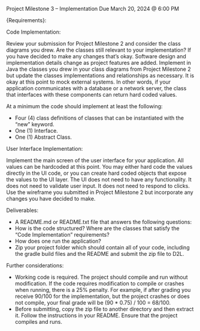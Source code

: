 Project Milestone 3 – Implementation
Due March 20, 2024 @ 6:00 PM

{Requirements}:


Code Implementation:

Review your submission for Project Milestone 2 and consider the class diagrams you drew. Are the
classes still relevant to your implementation? If you have decided to make any changes that’s okay.
Software design and implementation details change as project features are added.
Implement in Java the classes you drew in your class diagrams from Project Milestone 2 but update the
classes implementations and relationships as necessary. It is okay at this point to mock external systems.
In other words, if your application communicates with a database or a network server, the class that
interfaces with these components can return hard coded values.

At a minimum the code should implement at least the following:
- Four (4) class definitions of classes that can be instantiated with the “new” keyword.
- One (1) Interface.
- One (1) Abstract Class.


User Interface Implementation:

Implement the main screen of the user interface for your application. All values can be hardcoded at this
point. You may either hard code the values directly in the UI code, or you can create hard coded objects
that expose the values to the UI layer. The UI does not need to have any functionality. It does not need
to validate user input. It does not need to respond to clicks. Use the wireframe you submitted in Project
Milestone 2 but incorporate any changes you have decided to make.


Deliverables:
- A README.md or README.txt file that answers the following questions:
- How is the code structured? Where are the classes that satisfy the “Code Implementation” requirements?
- How does one run the application?
- Zip your project folder which should contain all of your code, including the gradle build files and the README and submit the zip file to D2L.

Further considerations:
- Working code is required. The project should compile and run without modification. If the code requires modification to compile or crashes when running, there is a 25% penalty. For example, if after grading you receive 90/100 for the implementation, but the project crashes or does not compile, your final grade will be (90 * 0.75) / 100 = 68/100.
- Before submitting, copy the zip file to another directory and then extract it. Follow the instructions in your README. Ensure that the project compiles and runs.
